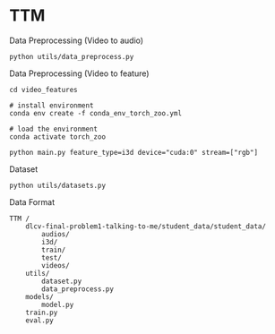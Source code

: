 # TTM

Data Preprocessing (Video to audio)

	python utils/data_preprocess.py
	

Data Preprocessing (Video to feature)
	
	cd video_features
	
	# install environment
	conda env create -f conda_env_torch_zoo.yml

	# load the environment
	conda activate torch_zoo

	python main.py feature_type=i3d device="cuda:0" stream=["rgb"]

Dataset 

	python utils/datasets.py

Data Format 

	TTM / 
		dlcv-final-problem1-talking-to-me/student_data/student_data/
			audios/
			i3d/
			train/
			test/
			videos/
		utils/ 
			dataset.py 
			data_preprocess.py 
		models/ 
			model.py 
		train.py 
		eval.py 
